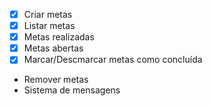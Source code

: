 - [x] Criar metas
- [x] Listar metas
- [x] Metas realizadas
- [x] Metas abertas
- [x] Marcar/Descmarcar metas como concluída
- Remover metas
- Sistema de mensagens